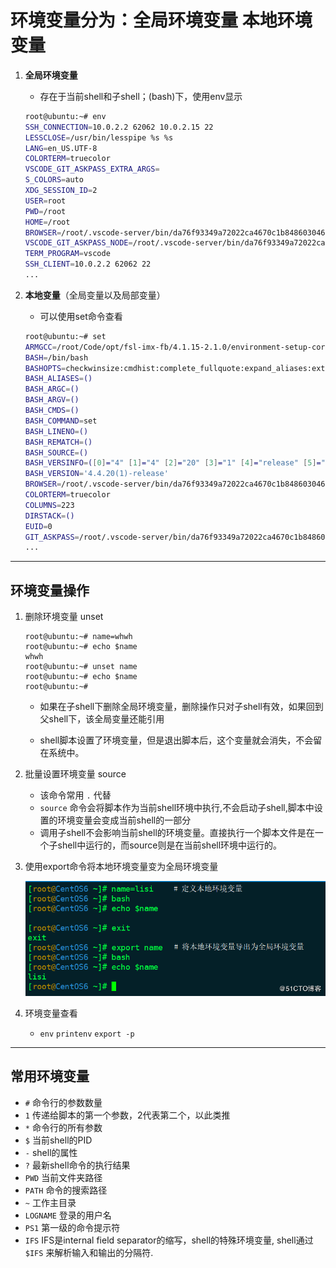 # 环境变量分为：全局环境变量 本地环境变量

1. **全局环境变量**
   - 存在于当前shell和子shell；(bash)下，使用env显示

    ```bash
    root@ubuntu:~# env
    SSH_CONNECTION=10.0.2.2 62062 10.0.2.15 22
    LESSCLOSE=/usr/bin/lesspipe %s %s
    LANG=en_US.UTF-8
    COLORTERM=truecolor
    VSCODE_GIT_ASKPASS_EXTRA_ARGS=
    S_COLORS=auto
    XDG_SESSION_ID=2
    USER=root
    PWD=/root
    HOME=/root
    BROWSER=/root/.vscode-server/bin/da76f93349a72022ca4670c1b84860304616aaa2/bin/helpers/browser.sh
    VSCODE_GIT_ASKPASS_NODE=/root/.vscode-server/bin/da76f93349a72022ca4670c1b84860304616aaa2/node
    TERM_PROGRAM=vscode
    SSH_CLIENT=10.0.2.2 62062 22
    ...
    ```



2. **本地变量**（全局变量以及局部变量）
    - 可以使用set命令查看

    ```bash
    root@ubuntu:~# set
    ARMGCC=/root/Code/opt/fsl-imx-fb/4.1.15-2.1.0/environment-setup-cortexa9hf-neon-poky-linux-gnueabi
    BASH=/bin/bash
    BASHOPTS=checkwinsize:cmdhist:complete_fullquote:expand_aliases:extquote:force_fignore:histappend:hostcomplete:interactive_comments:progcomp:promptvars:sourcepath
    BASH_ALIASES=()
    BASH_ARGC=()
    BASH_ARGV=()
    BASH_CMDS=()
    BASH_COMMAND=set
    BASH_LINENO=()
    BASH_REMATCH=()
    BASH_SOURCE=()
    BASH_VERSINFO=([0]="4" [1]="4" [2]="20" [3]="1" [4]="release" [5]="x86_64-pc-linux-gnu")
    BASH_VERSION='4.4.20(1)-release'
    BROWSER=/root/.vscode-server/bin/da76f93349a72022ca4670c1b84860304616aaa2/bin/helpers/browser.sh
    COLORTERM=truecolor
    COLUMNS=223
    DIRSTACK=()
    EUID=0
    GIT_ASKPASS=/root/.vscode-server/bin/da76f93349a72022ca4670c1b84860304616aaa2/extensions/git/dist/askpass.sh
    ...
    ```

---

## 环境变量操作
1. 删除环境变量 unset

    ```
    root@ubuntu:~# name=whwh
    root@ubuntu:~# echo $name
    whwh
    root@ubuntu:~# unset name
    root@ubuntu:~# echo $name
    root@ubuntu:~# 
    ```

    - 如果在子shell下删除全局环境变量，删除操作只对子shell有效，如果回到父shell下，该全局变量还能引用

    - shell脚本设置了环境变量，但是退出脚本后，这个变量就会消失，不会留在系统中。

2. 批量设置环境变量 source
   - 该命令常用 `.` 代替
   - `source` 命令会将脚本作为当前shell环境中执行,不会启动子shell,脚本中设置的环境变量会变成当前shell的一部分
   - 调用子shell不会影响当前shell的环境变量。直接执行一个脚本文件是在一个子shell中运行的，而source则是在当前shell环境中运行的。

3. 使用export命令将本地环境变量变为全局环境变量

    ![](image/image_1.53163429.png)

4. 环境变量查看 
    - `env` `printenv` `export -p`

---

## 常用环境变量

- `#` 命令行的参数数量
- `1` 传递给脚本的第一个参数，2代表第二个，以此类推
- `*` 命令行的所有参数
- `$` 当前shell的PID
- `-` shell的属性
- `?` 最新shell命令的执行结果
- `PWD` 当前文件夹路径
- `PATH` 命令的搜索路径
- `~` 工作主目录
- `LOGNAME` 登录的用户名
- `PS1` 第一级的命令提示符
- `IFS` IFS是internal field separator的缩写，shell的特殊环境变量, shell通过`$IFS` 来解析输入和输出的分隔符.


